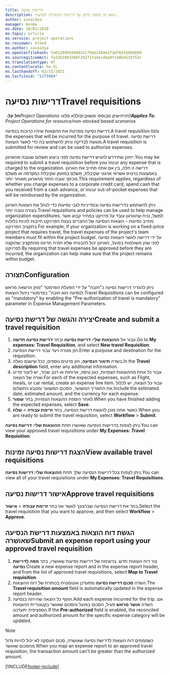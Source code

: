 ```yaml
---
title: דרישות נסיעה
description: נושא זה מספק מידע על דרישות הקשורות לנסיעות.
author: suvaidya
manager: Annbe
ms.date: 10/01/2020
ms.topic: article
ms.service: project-operations
ms.reviewer: kfend
ms.author: suvaidya
ms.openlocfilehash: fa612696944082e179ab2484e2fdd76d1696b889
ms.sourcegitcommit: fa32b1893286f20271fa4ec4be8fc68bd135f53c
ms.translationtype: HT
ms.contentlocale: he-IL
ms.lasthandoff: 02/15/2021
ms.locfileid: "5275989"
---
```

# <a name="travel-requisitions"></a><span data-ttu-id="af196-103">דרישות נסיעה</span><span class="sxs-lookup"><span data-stu-id="af196-103">Travel requisitions</span></span>

<span data-ttu-id="af196-104">_**חל על:** ‏Project Operations לתרחישים מבוססי משאבים/ללא מלאי_</span><span class="sxs-lookup"><span data-stu-id="af196-104">_**Applies To:** Project Operations for resource/non-stocked based scenarios_</span></span>

<span data-ttu-id="af196-105">דרישת נסיעה מפרטת את ההוצאות שיהיו כרוכות בנסיעה.</span><span class="sxs-lookup"><span data-stu-id="af196-105">A travel requisition lists the expenses that will be incurred for the purpose of travel.</span></span> <span data-ttu-id="af196-106">דרישת נסיעה מוגשת לבדיקה וניתן להשתמש בה כדי לאשר הוצאות.</span><span class="sxs-lookup"><span data-stu-id="af196-106">A travel requisition is submitted for review and can be used to authorize expenses.</span></span>

<span data-ttu-id="af196-107">ייתכן שתידרש להגיש דרישת נסיעה לפני ביצוע תשלום שנגבה מהארגון.</span><span class="sxs-lookup"><span data-stu-id="af196-107">You may be required to submit a travel requisition before you incur any expense that is charged to the organization.</span></span> <span data-ttu-id="af196-108">דרישה זו חלה, בין אם אתה מחייב את הארגון באמצעות כרטיס אשראי ארגוני שקיבלת, משלם במזומן שקיבלת כמקדמה או משלם מכיסך וגובה החזר מהארגון מאוחר יותר.</span><span class="sxs-lookup"><span data-stu-id="af196-108">This requirement applies, regardless of whether you charge expenses to a corporate credit card, spend cash that you received from a cash advance, or incur out-of-pocket expenses that will be reimbursed by the organization.</span></span>

<span data-ttu-id="af196-109">ניתן להשתמש בדרישות נסיעה ובמדיניות לגבי נסיעות כדי לנהל את הוצאות הארגון בצורה טובה יותר.</span><span class="sxs-lookup"><span data-stu-id="af196-109">Travel requisitions and policies can be used to help manage organization expenditures.</span></span> <span data-ttu-id="af196-110">למשל, נניח שהארגון עובד על פרויקט במחיר קבוע אשר מחייב נסיעות – הוצאות הנסיעה של החברים בצוות הפרויקט חייבות להיות כלולות בתקציב הפרויקט.</span><span class="sxs-lookup"><span data-stu-id="af196-110">For example, if your organization is working on a fixed-price project that requires travel, the travel expenses of the project's team members must fit within the project budget.</span></span> <span data-ttu-id="af196-111">על ידי דרישה לאשר הוצאות נסיעה לפני שהן משולמות בפועל, הארגון יכול להבטיח שלא תהיה חריגה מהתקציב שהוקצה לפרויקט.</span><span class="sxs-lookup"><span data-stu-id="af196-111">By requiring that travel expenses be approved before they are incurred, the organization can help make sure that the project remains within budget.</span></span>

## <a name="configuration"></a><span data-ttu-id="af196-112">תצורה</span><span class="sxs-lookup"><span data-stu-id="af196-112">Configuration</span></span> 

<span data-ttu-id="af196-113">ניתן להגדיר דרישות נסיעה כ"חובה" על ידי הפעלת הפרמטר "מתן הרשאה מראש לנסיעה הוא חובה" בפרמטרי ניהול הוצאות.</span><span class="sxs-lookup"><span data-stu-id="af196-113">Travel Requisitions can be configured as "mandatory" by enabling the "Pre-authorization of travel is mandatory" parameter in Expense Management Parameters.</span></span> 

## <a name="create-and-submit-a-travel-requisition"></a><span data-ttu-id="af196-114">יצירה והגשה של דרישת נסיעה</span><span class="sxs-lookup"><span data-stu-id="af196-114">Create and submit a travel requisition</span></span>

1. <span data-ttu-id="af196-115">עבור אל **ההוצאות שלי: דרישת נסיעה** ובחר **דרישת נסיעה חדשה**.</span><span class="sxs-lookup"><span data-stu-id="af196-115">Go to **My expenses: Travel Requisition**, and select **New travel Requisition**.</span></span>
2. <span data-ttu-id="af196-116">הזן מטרה ויעד עבור דרישת הנסיעה.</span><span class="sxs-lookup"><span data-stu-id="af196-116">Enter a purpose and destination for the requisition.</span></span>
3. <span data-ttu-id="af196-117">בשדה **תיאור הנסיעה**, הזן פרטים נוספים, ככל שישנם כאלה.</span><span class="sxs-lookup"><span data-stu-id="af196-117">In the  **Travel description** field, enter any additional information.</span></span> 
4. <span data-ttu-id="af196-118">עבור כל אחת מההוצאות הצפויות, כגון טיסה, ארוחות או רכב שכור, יש ליצור פריט שורה של הוצאה.</span><span class="sxs-lookup"><span data-stu-id="af196-118">For each of the expected expenses, such as Flight, meals, or car rental, create an expense line item.</span></span> <span data-ttu-id="af196-119">עבור כל הוצאה, יש לכלול את התאריך המשוער, הסכום המשוער ומטבע התשלום.</span><span class="sxs-lookup"><span data-stu-id="af196-119">Include the estimated date, estimated amount, and the currency for each expense.</span></span> 
5. <span data-ttu-id="af196-120">לאחר הוספת ההוצאות הצפויות, בחר **שמור**.</span><span class="sxs-lookup"><span data-stu-id="af196-120">When you have finished adding the expected expenses, select **Save**.</span></span>
6. <span data-ttu-id="af196-121">כאשר אתה מוכן להגשת דרישת הנסיעה, בחר **זרימת עבודה** > **שלח**.</span><span class="sxs-lookup"><span data-stu-id="af196-121">When you are ready to submit the travel requisition, select **Workflow** > **Submit**.</span></span>

<span data-ttu-id="af196-122">ניתן לצפות בדרישות הנסיעה שאושרו תחת **ההוצאות שלי: דרישת נסיעה**.</span><span class="sxs-lookup"><span data-stu-id="af196-122">You can view your approved travel requisitions under **My Expenses: Travel Requisition**.</span></span> 

## <a name="view-available-travel-requisitions"></a><span data-ttu-id="af196-123">הצגת דרישות נסיעה זמינות</span><span class="sxs-lookup"><span data-stu-id="af196-123">View available travel requisitions</span></span>

<span data-ttu-id="af196-124">ניתן לצפות בכל דרישות הנסיעה שלך תחת **ההוצאות שלי: דרישות נסיעה**.</span><span class="sxs-lookup"><span data-stu-id="af196-124">You can view all of your travel requisitions under **My Expenses: Travel Requisitions**.</span></span>

## <a name="approve-travel-requisitions"></a><span data-ttu-id="af196-125">אישור דרישות נסיעה</span><span class="sxs-lookup"><span data-stu-id="af196-125">Approve travel requisitions</span></span>

<span data-ttu-id="af196-126">בחר את דרישת הנסיעה שברצונך לאשר ואז בחר **זרימת עבודה** > **אישור**.</span><span class="sxs-lookup"><span data-stu-id="af196-126">Select the travel requisition that you want to approve, and then select **Workflow** > **Approve**.</span></span>  

## <a name="submit-an-expense-report-using-your-approved-travel-requisition"></a><span data-ttu-id="af196-127">הגשת דוח הוצאות באמצעות דרישת הנסיעה שאושרה</span><span class="sxs-lookup"><span data-stu-id="af196-127">Submit an expense report using your approved travel requisition</span></span>

1. <span data-ttu-id="af196-128">צור דוח הוצאות חדש. ברשימה של דרישות נסיעות שאושרו, בחר **מפה לדרישת נסיעה**.</span><span class="sxs-lookup"><span data-stu-id="af196-128">Create a new expense report and in the expense report header, and from the list of approved travel requisitions, select **Map to Travel requisition**.</span></span>
2. <span data-ttu-id="af196-129">השדה **סכום דרישת נסיעה** מתעדכן אוטומטית בכותרת של דוח ההוצאות.</span><span class="sxs-lookup"><span data-stu-id="af196-129">The **Travel requisition amount** field is automatically updated in the expense report header.</span></span>
3. <span data-ttu-id="af196-130">הוסף כל הוצאה שהייתה בנסיעה.</span><span class="sxs-lookup"><span data-stu-id="af196-130">Add each expense incurred for the trip.</span></span> <span data-ttu-id="af196-131">אם השדה **אושר מראש** פעיל, הסכום בפועל והסכום שאושר בקטגוריית ההוצאות הספציפית יתעדכנו.</span><span class="sxs-lookup"><span data-stu-id="af196-131">If the **Pre-authorized** field is enabled, the reconciled amount and authorized amount for the specific expense category will be updated.</span></span>

> [!NOTE]
> <span data-ttu-id="af196-132">כשממפים דוח הוצאות לדרישת נסיעה שאושרה, סכום העסקה לא יכול להיות גדול מהסכום שאושר.</span><span class="sxs-lookup"><span data-stu-id="af196-132">When you map an expense report to an approved travel requisition, the transaction amount can't be greater than the authorized amount.</span></span> 


[!INCLUDE[footer-include](../includes/footer-banner.md)]
